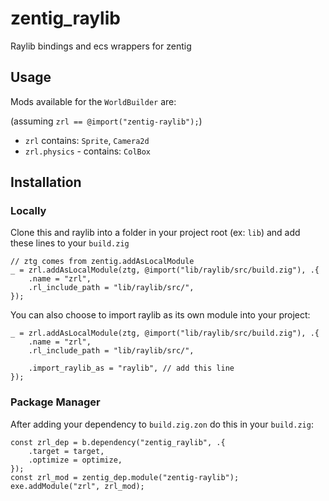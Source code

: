# zentig_raylib
Raylib bindings and ecs wrappers for zentig

## Usage

Mods available for the `WorldBuilder` are:

(assuming `zrl == @import("zentig-raylib");`)
+ `zrl` contains: `Sprite`, `Camera2d`
+ `zrl.physics` - contains: `ColBox`

## Installation

### Locally

Clone this and raylib into a folder in your project root (ex: `lib`) and add these lines to your `build.zig`
```zig
// ztg comes from zentig.addAsLocalModule
_ = zrl.addAsLocalModule(ztg, @import("lib/raylib/src/build.zig"), .{
    .name = "zrl",
    .rl_include_path = "lib/raylib/src/",
});
```

You can also choose to import raylib as its own module into your project:
```zig
_ = zrl.addAsLocalModule(ztg, @import("lib/raylib/src/build.zig"), .{
    .name = "zrl",
    .rl_include_path = "lib/raylib/src/",

    .import_raylib_as = "raylib", // add this line
});
```

### Package Manager

After adding your dependency to `build.zig.zon` do this in your `build.zig`:
```zig
const zrl_dep = b.dependency("zentig_raylib", .{
    .target = target,
    .optimize = optimize,
});
const zrl_mod = zentig_dep.module("zentig-raylib");
exe.addModule("zrl", zrl_mod);
```
